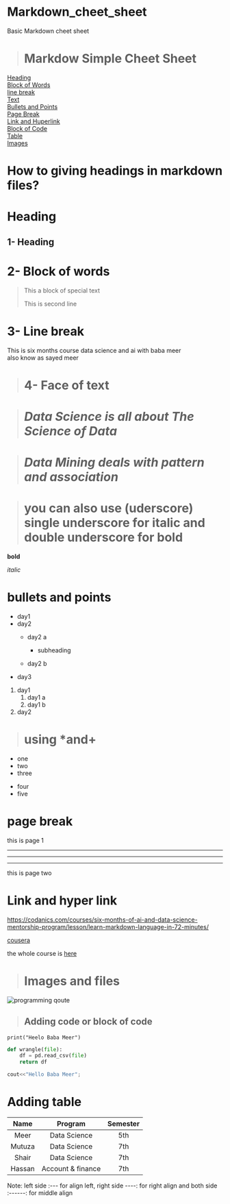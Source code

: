 # Markdown_cheet_sheet
Basic Markdown cheet sheet  
> # Markdow Simple Cheet Sheet

[Heading](#1--heading)\
[Block of Words](#2--block-of-words)\
[line break](#3--line-break)\
[Text](#4--face-of-text)\
[Bullets and Points](#bullets-and-points)\
[Page Break](#page-break)\
[Link and Huperlink](#link-and-hyper-link)\
[Block of Code](#adding-code-or-block-of-code)\
[Table](#adding-table)\
[Images](#images-and-files)


# How to giving headings in markdown files?
# Heading
## 1- Heading


# 2- Block of words
> This a block of special text
>
>  This is second line


# 3- Line break
This is six months course data science and ai with baba meer\
 also know as sayed meer


 > # 4- Face of text


 > # *Data Science is all about The Science of Data*


 > # ***Data Mining deals with pattern and association***


> # you can also use (uderscore) single underscore for italic and double underscore for bold
__bold__

_italic_


# bullets and points
- day1
- day2
    - day2 a
      - subheading
  
    - day2 b
- day3

1. day1
    1. day1 a
    2. day1 b
2. day2

># __using *and+__
* one
* two
* three
+ four
+ five

# page break

this is page 1
***
---
___
this is page two

# Link and hyper link
<https://codanics.com/courses/six-months-of-ai-and-data-science-mentorship-program/lesson/learn-markdown-language-in-72-minutes/>

[cousera](https://www.coursera.org/programs/dlsei-phase-2-52jvh?currentTab=CATALOG)

[cousera]:https://www.coursera.org/programs/dlsei-phase-2-52jvh?currentTab=CATALOG

the whole course is [here][cousera]

> # Images and files

![programming qoute](10%20truth.jpg)


> ## Adding code or block of code
`print("Heelo Baba Meer")`

```python
def wrangle(file):
    df = pd.read_csv(file)
    return df
```

```c++
cout<<"Hello Baba Meer";
```
# Adding table
| Name | Program | Semester
| :------: | :------: |:------:
| Meer | Data Science | 5th
| Mutuza | Data Science | 7th
| Shair | Data Science | 7th
| Hassan | Account & finance | 7th

Note: left side :--- for align left, right side ----: for right align and both side :------: for middle align
